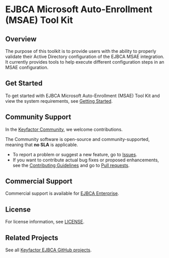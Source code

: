 <!--- Insert the Tool Name in the main heading! --->
# EJBCA Microsoft Auto-Enrollment (MSAE) Tool Kit

## Overview
<!--- Short intro here! --->
The purpose of this toolkit is to provide users with the ability to properly validate their Active Directory configuration of the EJBCA MSAE integration. It currently provides tools to help execute different configuration steps in an MSAE configuration.

## Get Started
<!--- Insert instructions on how to install and configure. --->
To get started with EJBCA Microsoft Auto-Enrollment (MSAE) Tool Kit and view the system requirements, see [Getting Started](docs/getting-started.md).

## Community Support
In the [Keyfactor Community](https://www.keyfactor.com/community/), we welcome contributions. 

The Community software is open-source and community-supported, meaning that **no SLA** is applicable.

* To report a problem or suggest a new feature, go to [Issues](../../issues).
* If you want to contribute actual bug fixes or proposed enhancements, see the [Contributing Guidelines](CONTRIBUTING.md) and go to [Pull requests](../../pulls).

## Commercial Support

Commercial support is available for [EJBCA Enterprise](https://www.keyfactor.com/products/ejbca-enterprise/).

## License
For license information, see [LICENSE](LICENSE). 

## Related Projects
See all [Keyfactor EJBCA GitHub projects](https://github.com/orgs/Keyfactor/repositories?q=ejbca). 
